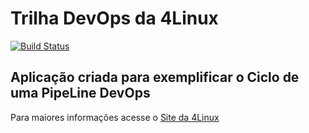 # Trilha DevOps da 4Linux

<!-- Altere a Flag abaixo com sua URL do Travis -->
[![Build Status](https://travis-ci.org/jbmdm87/DevOpsLab-HelloWorld.svg?branch=master)](https://travis-ci.org/jbmdm87/DevOpsLab-HelloWorld)

## Aplicação criada para exemplificar o Ciclo de uma PipeLine DevOps


Para maiores informações acesse o [Site da 4Linux](https://www.4linux.com.br/cursos/devops)
